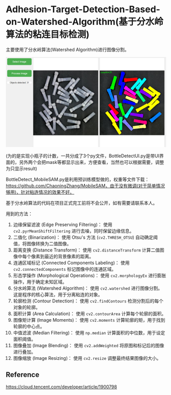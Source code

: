 # Adhesion-Target-Detection-Based-on-Watershed-Algorithm(基于分水岭算法的粘连目标检测)

主要使用了分水岭算法(Watershed Algorithm)进行图像分割。

![UI界面展示](img/UI.png)

(为的是实现小瓶子的计数，一共分成了3个py文件，BottleDetectUI.py是带UI界面的，另外两个会把mask等都显示出来，方便查看，当然也可以根据需要，调整为只显示result)

BottleDetect_MobileSAM.py是利用预训练模型做的，权重等文件下载：https://github.com/ChaoningZhang/MobileSAM，由于没有微调(对于简单情况够用)，针对粘连情况的效果不好。

基于分水岭算法的代码在项目正式完工前将不会公开，如有需要请联系本人。

用到的方法：

1. 边缘保留滤波 (Edge Preserving Filtering)：
   使用 `cv2.pyrMeanShiftFiltering` 进行去噪，同时保留边缘信息。
2. 二值化 (Binarization)：
   使用 Otsu's 方法 (`cv2.THRESH_OTSU`) 自动确定阈值，将图像转换为二值图像。
3. 距离变换 (Distance Transform)：
   使用 `cv2.distanceTransform` 计算二值图像中每个像素到最近的背景像素的距离。
4. 连通区域标记 (Connected Components Labeling)：
   使用 `cv2.connectedComponents` 标记图像中的连通区域。
5. 形态学操作 (Morphological Operations)：
   使用 `cv2.morphologyEx` 进行膨胀操作，用于确定未知区域。
6. 分水岭算法 (Watershed Algorithm)：
   使用 `cv2.watershed` 进行图像分割。这是程序的核心算法，用于分离粘连的对象。
7. 轮廓检测 (Contour Detection)：
   使用 `cv2.findContours` 检测分割后的每个对象的轮廓。
8. 面积计算 (Area Calculation)：
   使用 `cv2.contourArea` 计算每个轮廓的面积。
9. 图像矩计算 (Image Moments)：
   使用 `cv2.moments` 计算轮廓的矩，用于找到轮廓的中心点。
10. 中值滤波 (Median Filtering)：
    使用 `np.median` 计算面积的中位数，用于设定面积阈值。
11. 图像叠加 (Image Blending)：
    使用 `cv2.addWeighted` 将原图和标记后的图像进行叠加。
12. 图像缩放 (Image Resizing)：
    使用 `cv2.resize` 调整最终结果图像的大小。

## **Reference**

https://cloud.tencent.com/developer/article/1900798
